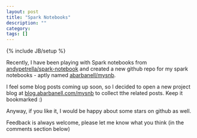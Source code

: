 ```yaml
---
layout: post
title: "Spark Notebooks"
description: ""
category: 
tags: []
---
```

{% include JB/setup %}

Recently, I have been playing with Spark notebooks from
[andypetrella/spark-notebook](https://github.com/andypetrella/spark-notebook)
and created a new github repo for my spark notebooks - aptly named
[abarbanell/mysnb](https://github.com/abarbanell/mysnb).

I feel some blog posts coming up soon, so I decided to open a new
project blog at
[blog.abarbanell.com/mysnb](http://blog.abarbanell.de/mysnb/) to
collect tthe related posts. Keep it bookmarked :)

Anyway, if you like it, I would be happy about some stars on github
as well.

Feedback is always welcome, please let me know what you think (in
the comments section below)

